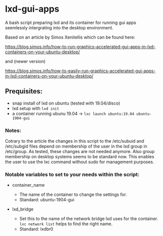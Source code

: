 # lxd-gui-apps
A bash script preparing lxd and its container for running gui apps seemlessly intergrating into the desktop environment.


Based on an article by Simos Xenitellis which can be found here:

https://blog.simos.info/how-to-run-graphics-accelerated-gui-apps-in-lxd-containers-on-your-ubuntu-desktop/

and (newer version)

https://blog.simos.info/how-to-easily-run-graphics-accelerated-gui-apps-in-lxd-containers-on-your-ubuntu-desktop/


## Prequisites:

- snap install of lxd on ubuntu (tested with 19.04/disco)
- lxd setup with `lxd init`
- a container running ubunu 19.04 -> `lxc launch ubuntu:19.04 ubuntu-1904-gui`


### Notes:
Cotrary to the article the changes in this script to the /etc/subuid and /etc/subgid files depend on membership
of the user in the lxd group in /etc/group.
As tested, these changes are not needed anymore. Also group membership on desktop systems seems to be standard now.
This enables the user to use the lxc command without sudo for management purposes.


### Notable variables to set to your needs within the script:
- container_name

	- The name of the container to change the settings for.
	- Standard: ubuntu-1904-gui

-  lxd_bridge
	- Set this to the name of the network bridge lxd uses for the container.
	`lxc network list` helps to find the right name.
	- Standard: lxdbr0



